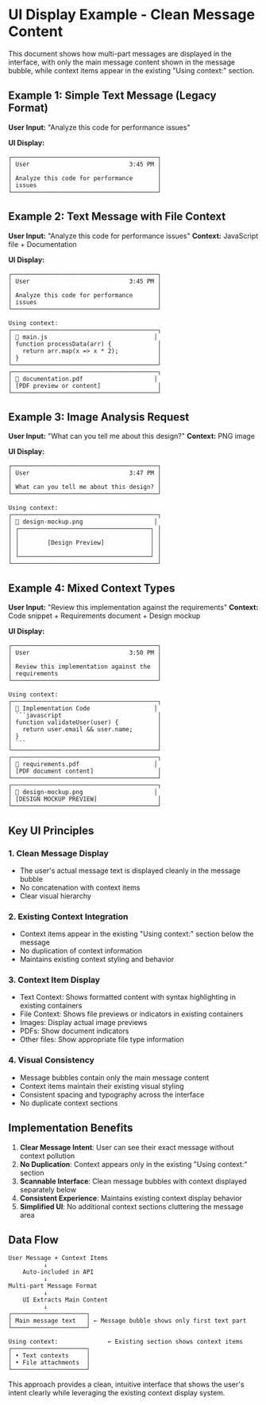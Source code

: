 # UI Display Example - Clean Message Content

This document shows how multi-part messages are displayed in the interface, with only the main message content shown in the message bubble, while context items appear in the existing "Using context:" section.

## Example 1: Simple Text Message (Legacy Format)

**User Input:** "Analyze this code for performance issues"

**UI Display:**
```
┌─────────────────────────────────────────┐
│ User                            3:45 PM │
│                                         │
│ Analyze this code for performance       │
│ issues                                  │
└─────────────────────────────────────────┘
```

## Example 2: Text Message with File Context

**User Input:** "Analyze this code for performance issues"
**Context:** JavaScript file + Documentation

**UI Display:**
```
┌─────────────────────────────────────────┐
│ User                            3:45 PM │
│                                         │
│ Analyze this code for performance       │
│ issues                                  │
└─────────────────────────────────────────┘

Using context:
┌─────────────────────────────────────────┐
│ 📄 main.js                              │
│ function processData(arr) {             │
│   return arr.map(x => x * 2);           │
│ }                                       │
└─────────────────────────────────────────┘
┌─────────────────────────────────────────┐
│ 📄 documentation.pdf                    │
│ [PDF preview or content]                │
└─────────────────────────────────────────┘
```

## Example 3: Image Analysis Request

**User Input:** "What can you tell me about this design?"
**Context:** PNG image

**UI Display:**
```
┌─────────────────────────────────────────┐
│ User                            3:47 PM │
│                                         │
│ What can you tell me about this design? │
└─────────────────────────────────────────┘

Using context:
┌─────────────────────────────────────────┐
│ 📄 design-mockup.png                    │
│ ┌─────────────────────────────────────┐ │
│ │                                     │ │
│ │        [Design Preview]             │ │
│ │                                     │ │
│ └─────────────────────────────────────┘ │
└─────────────────────────────────────────┘
```

## Example 4: Mixed Context Types

**User Input:** "Review this implementation against the requirements"
**Context:** Code snippet + Requirements document + Design mockup

**UI Display:**
```
┌─────────────────────────────────────────┐
│ User                            3:50 PM │
│                                         │
│ Review this implementation against the  │
│ requirements                            │
└─────────────────────────────────────────┘

Using context:
┌─────────────────────────────────────────┐
│ 📄 Implementation Code                  │
│ ```javascript                           │
│ function validateUser(user) {           │
│   return user.email && user.name;       │
│ }                                       │
│ ```                                     │
└─────────────────────────────────────────┘
┌─────────────────────────────────────────┐
│ 📄 requirements.pdf                     │
│ [PDF document content]                  │
└─────────────────────────────────────────┘
┌─────────────────────────────────────────┐
│ 📄 design-mockup.png                    │
│ [DESIGN MOCKUP PREVIEW]                 │
└─────────────────────────────────────────┘
```

## Key UI Principles

### 1. **Clean Message Display**
- The user's actual message text is displayed cleanly in the message bubble
- No concatenation with context items
- Clear visual hierarchy

### 2. **Existing Context Integration**
- Context items appear in the existing "Using context:" section below the message
- No duplication of context information
- Maintains existing context styling and behavior

### 3. **Context Item Display**
- Text Context: Shows formatted content with syntax highlighting in existing containers
- File Context: Shows file previews or indicators in existing containers
- Images: Display actual image previews
- PDFs: Show document indicators
- Other files: Show appropriate file type information

### 4. **Visual Consistency**
- Message bubbles contain only the main message content
- Context items maintain their existing visual styling
- Consistent spacing and typography across the interface
- No duplicate context sections

## Implementation Benefits

1. **Clear Message Intent**: User can see their exact message without context pollution
2. **No Duplication**: Context appears only in the existing "Using context:" section
3. **Scannable Interface**: Clean message bubbles with context displayed separately below
4. **Consistent Experience**: Maintains existing context display behavior
5. **Simplified UI**: No additional context sections cluttering the message area

## Data Flow

```
User Message + Context Items
          ↓
    Auto-included in API
          ↓
Multi-part Message Format
          ↓
    UI Extracts Main Content
          ↓
┌─────────────────────┐
│ Main message text   │ ← Message bubble shows only first text part
└─────────────────────┘

Using context:              ← Existing section shows context items
┌─────────────────────┐
│ • Text contexts     │
│ • File attachments  │
└─────────────────────┘
```

This approach provides a clean, intuitive interface that shows the user's intent clearly while leveraging the existing context display system.